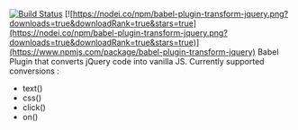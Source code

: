 [![Build Status](https://travis-ci.org/sanchitanand/babel-plugin-transform-jquery.png?branch=master)](https://travis-ci.org/sanchitanand/babel-plugin-transform-jquery)
[![https://nodei.co/npm/babel-plugin-transform-jquery.png?downloads=true&downloadRank=true&stars=true](https://nodei.co/npm/babel-plugin-transform-jquery.png?downloads=true&downloadRank=true&stars=true)](https://www.npmjs.com/package/babel-plugin-transform-jquery)
Babel Plugin that converts jQuery code into vanilla JS.
Currently supported conversions :
- text()
- css()
- click()
- on()

